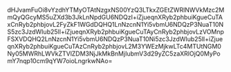 dHJvamFuOi8vYzdhYTMyOTAtNzgxNS00YzQ3LTkxZGEtZWRlNWVkMzc2MmQyQGcyMS5uZXd3b3JkLnNpdGU6NDQzI+iZjueqnXRyb2phbuiKgueCuTAxCnRyb2phbjovL2FyZkF1WGdDQHQ1LnNzcnN1Yi5vbmU6NDQzP3NuaT10NS5zc3JzdWIub25lI+iZjueqnXRyb2phbuiKgueCuTAyCnRyb2phbjovLzVOMnpFSXVDQHQ2LnNzcnN1Yi5vbmU6NDQzP3NuaT10Ni5zc3JzdWIub25lI+iZjueqnXRyb2phbuiKgueCuTAzCnRyb2phbjovL2M3YWEzMjkwLTc4MTUtNGM0Ny05MWRhLWVkZTVlZDM3NjJkMkBnMjIubmV3d29yZC5zaXRlOjQ0MyPomY7nqp10cm9qYW7oioLngrkwNAo=